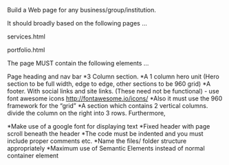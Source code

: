 Build a Web page for any business/group/institution.

It should broadly based on the following pages …

services.html

portfolio.html

The page MUST contain the following elements …

Page heading and nav bar
*3 Column section.
*A 1 column hero unit (Hero section to be full width, edge to edge, other sections to be 960 grid)
*A footer. With social links and site links. (These need not be functional) - use font awesome icons http://fontawesome.io/icons/
*Also it must use the 960 framework for the “grid”
*A section which contains 2 vertical columns. divide the column on the right into 3 rows.
Furthermore,

*Make use of a google font for displaying text
*Fixed header with page scroll beneath the header
*The code must be indented and you must include proper comments etc.
*Name the files/ folder structure appropriately
*Maximum use of Semantic Elements instead of normal container element
